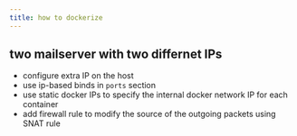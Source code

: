 ```yaml
---
title: how to dockerize
---
```


## two mailserver with two differnet IPs

- configure extra IP on the host
- use ip-based binds in `ports` section
- use static docker IPs to specify the internal docker network IP for each container
- add firewall rule to modify the source of the outgoing packets using SNAT rule
